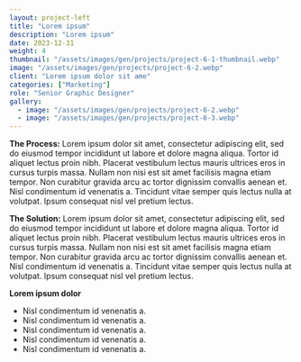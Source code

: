 ```yaml
---
layout: project-left
title: "Lorem ipsum"
description: "Lorem ipsum"
date: 2023-12-31
weight: 4
thumbnail: "/assets/images/gen/projects/project-6-1-thumbnail.webp"
image: "/assets/images/gen/projects/project-6-2.webp"
client: "Lorem ipsum dolor sit ame"
categories: ["Marketing"]
role: "Senior Graphic Designer"
gallery:
  - image: "/assets/images/gen/projects/project-6-2.webp"
  - image: "/assets/images/gen/projects/project-6-3.webp"
---
```


<strong>The Process:</strong> Lorem ipsum dolor sit amet, consectetur adipiscing elit, sed do eiusmod tempor incididunt ut labore et dolore magna aliqua. Tortor id aliquet lectus proin nibh. Placerat vestibulum lectus mauris ultrices eros in cursus turpis massa. Nullam non nisi est sit amet facilisis magna etiam tempor. Non curabitur gravida arcu ac tortor dignissim convallis aenean et. Nisl condimentum id venenatis a. Tincidunt vitae semper quis lectus nulla at volutpat. Ipsum consequat nisl vel pretium lectus.

<strong>The Solution:</strong> Lorem ipsum dolor sit amet, consectetur adipiscing elit, sed do eiusmod tempor incididunt ut labore et dolore magna aliqua. Tortor id aliquet lectus proin nibh. Placerat vestibulum lectus mauris ultrices eros in cursus turpis massa. Nullam non nisi est sit amet facilisis magna etiam tempor. Non curabitur gravida arcu ac tortor dignissim convallis aenean et. Nisl condimentum id venenatis a. Tincidunt vitae semper quis lectus nulla at volutpat. Ipsum consequat nisl vel pretium lectus.

<p class="list-heading"><strong>Lorem ipsum dolor</strong></p>
<ul class="list">
<li>Nisl condimentum id venenatis a.</li>
<li>Nisl condimentum id venenatis a.</li>
<li>Nisl condimentum id venenatis a.</li>
<li>Nisl condimentum id venenatis a.</li>
<li>Nisl condimentum id venenatis a.</li>
</ul>

<!-- [View the Social Post PDF](/portfolio/assets/pdf/LI_social_post_images.pdf) -->
